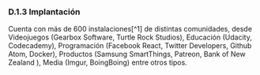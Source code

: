 ### D.1.3 Implantación

Cuenta con más de 600 instalaciones[^1] de distintas comunidades, desde Videojuegos \(Gearbox Software, Turtle Rock Studios\), Educación \(Udacity, Codecademy\), Programación \(Facebook React, Twitter Developers, Github Atom, Docker\), Productos \(Samsung SmartThings, Patreon, Bank of New Zealand \), Media \(Imgur, BoingBoing\) entre otros tipos.
